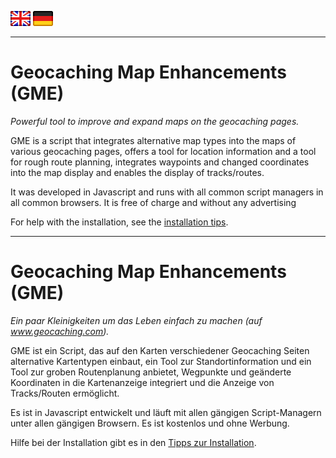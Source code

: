 <a href="#user-content-en" title=""><img src="/images/flag_en.png"></a>
<a href="#user-content-de" title=""><img src="/images/flag_de.png"></a>

---
# Geocaching Map Enhancements (GME) <a id="user-content-en"></a>
*Powerful tool to improve and expand maps on the geocaching pages.*


GME is a script that integrates alternative map types into the maps of various geocaching pages, offers a tool for location information and a tool for rough route planning, integrates waypoints and changed coordinates into the map display and enables the display of tracks/routes.

It was developed in Javascript and runs with all common script managers in all common browsers. It is free of charge and without any advertising

For help with the installation, see the [installation tips](https://github.com/2Abendsegler/GClh/blob/main/docu/tips_installation.md#en).

---
# Geocaching Map Enhancements (GME) <a id="user-content-de"></a>
*Ein paar Kleinigkeiten um das Leben einfach zu machen (auf www.geocaching.com).*

GME ist ein Script, das auf den Karten verschiedener Geocaching Seiten alternative Kartentypen einbaut, ein Tool zur Standortinformation und ein Tool zur groben Routenplanung anbietet, Wegpunkte und geänderte Koordinaten in die Kartenanzeige integriert und die Anzeige von Tracks/Routen ermöglicht. 

Es ist in Javascript entwickelt und läuft mit allen gängigen Script-Managern unter allen gängigen Browsern. Es ist kostenlos und ohne Werbung.

Hilfe bei der Installation gibt es in den [Tipps zur Installation](https://github.com/2Abendsegler/GClh/blob/main/docu/tips_installation.md#de).


